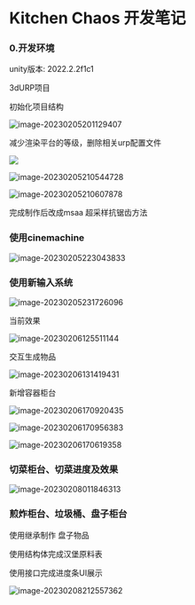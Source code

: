 

# Kitchen Chaos 开发笔记

### 0.开发环境

unity版本: 2022.2.2f1c1

3dURP项目

初始化项目结构

![image-20230205201129407](img/KitchenChaos/image-20230205201129407.png)

减少渲染平台的等级，删除相关urp配置文件

![](img/KitchenChaos/image-20230205201214628.png)



![image-20230205210544728](img/KitchenChaos/image-20230205210544728.png)

![image-20230205210607878](img/KitchenChaos/image-20230205210607878.png)

完成制作后改成msaa 超采样抗锯齿方法

### 使用cinemachine

![image-20230205223043833](img/KitchenChaos/image-20230205223043833.png)

### 使用新输入系统

![image-20230205231726096](img/KitchenChaos/image-20230205231726096.png)

当前效果

![image-20230206125511144](img/KitchenChaos/image-20230206125511144.png)

交互生成物品

![image-20230206131419431](img/KitchenChaos/image-20230206131419431.png)

新增容器柜台

![image-20230206170920435](img/KitchenChaos/image-20230206170920435.png)

![image-20230206170956383](img/KitchenChaos/image-20230206170956383.png)

![image-20230206170619358](img/KitchenChaos/image-20230206170619358.png)

### 切菜柜台、切菜进度及效果

![image-20230208011846313](img/KitchenChaos/image-20230208011846313.png)

### 煎炸柜台、垃圾桶、盘子柜台

使用继承制作 盘子物品

使用结构体完成汉堡原料表

使用接口完成进度条UI展示

![image-20230208212557362](img/KitchenChaos/image-20230208212557362.png)